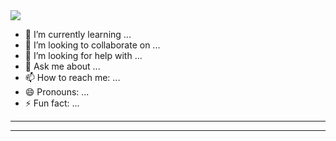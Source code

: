 <img align="center"  src="https://images.unsplash.com/photo-1597175762374-e91e03fc91fe?ixlib=rb-1.2.1&auto=format&fit=crop&w=1412&q=80">



<!--
- 🔭 I’m currently working on ... -->
- 🌱 I’m currently learning ...
- 👯 I’m looking to collaborate on ...
- 🤔 I’m looking for help with ...
- 💬 Ask me about ...
- 📫 How to reach me: ...
- 😄 Pronouns: ...
- ⚡ Fun fact: ...







- - - - -



  
- - - - -
